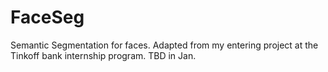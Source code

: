 # FaceSeg
Semantic Segmentation for faces. Adapted from my entering project at the Tinkoff bank internship program. TBD in Jan.
